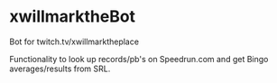 # xwillmarktheBot

Bot for twitch.tv/xwillmarktheplace

Functionality to look up records/pb's on Speedrun.com and get Bingo averages/results from SRL.
